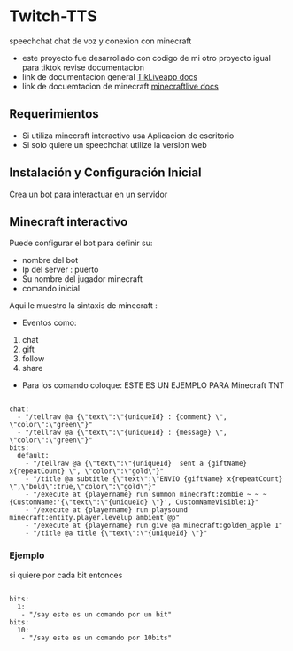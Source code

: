 # Twitch-TTS
speechchat chat de voz y conexion con minecraft
- este proyecto fue desarrollado con codigo de mi otro proyecto igual para tiktok revise documentacion
- link de documentacion general [TikLiveapp docs](https://nglmercer.github.io/TikLiveApp/)
- link de docuemtacion de minecraft [minecraftlive docs](https://nglmercer.github.io/TikLiveApp/docs/MinecraftLive/Minecraft%20Live)
## Requerimientos
- Si utiliza minecraft interactivo usa Aplicacion de escritorio 
- Si solo quiere un speechchat utilize la version web
## Instalación y Configuración Inicial
Crea un bot para interactuar en un servidor
## Minecraft interactivo
Puede configurar el bot para definir su:
- nombre del bot
- Ip del server : puerto
- Su nombre del jugador minecraft
- comando inicial

Aqui le muestro la sintaxis de minecraft :
- Eventos como:
1. chat 
2. gift 
3. follow 
4. share
- Para los comando coloque:
ESTE ES UN EJEMPLO PARA Minecraft TNT
```

chat:
  - "/tellraw @a {\"text\":\"{uniqueId} : {comment} \", \"color\":\"green\"}"
  - "/tellraw @a {\"text\":\"{uniqueId} : {message} \", \"color\":\"green\"}"
bits:
  default:
    - "/tellraw @a {\"text\":\"{uniqueId}  sent a {giftName} x{repeatCount} \", \"color\":\"gold\"}"
    - "/title @a subtitle {\"text\":\"ENVIO {giftName} x{repeatCount} \",\"bold\":true,\"color\":\"gold\"}"
    - "/execute at {playername} run summon minecraft:zombie ~ ~ ~ {CustomName:'{\"text\":\"{uniqueId} \"}', CustomNameVisible:1}"
    - "/execute at {playername} run playsound minecraft:entity.player.levelup ambient @p"
    - "/execute at {playername} run give @a minecraft:golden_apple 1"
    - "/title @a title {\"text\":\"{uniqueId} \"}"
   ```

### Ejemplo
si quiere por cada bit entonces

```

bits:
  1:
   - "/say este es un comando por un bit"
bits:
  10:
   - "/say este es un comando por 10bits"
```
